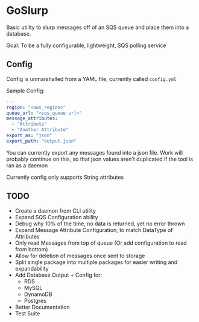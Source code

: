 GoSlurp
=======

Basic utility to slurp messages off of an SQS queue and place them into a database.

Goal: To be a fully configurable, lightweight, SQS polling service

## Config
Config is unmarshalled from a YAML file, currently called `config.yml`

Sample Config:
```yaml
---
region: "<aws_region>"
queue_url: "<sqs_queue url>"
message_attributes:
  - "Attribute"
  - "Another Attribute"
export_as: "json"
export_path: "output.json"
```

You can currently export any messages found into a json file. Work will probably continue on this, so that json values aren't duplicated if the tool is ran as a daemon

Currently config only supports String attributes

## TODO

* Create a daemon from CLI utility
* Expand SQS Configuration ability
* Debug why 10% of the time, no data is returned, yet no error thrown
* Expand Message Attribute Configuration, to match DataType of Attributes
* Only read Messages from top of queue (Or add configuration to read from bottom)
* Allow for deletion of messages once sent to storage
* Split single package into multiple packages for easier writing and expandability
* Add Database Output + Config for:
  * RDS
  * MySQL
  * DynamoDB
  * Postgres
* Better Documentation
* Test Suite
